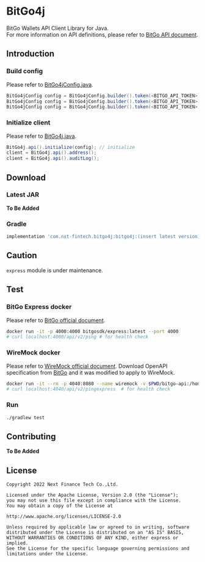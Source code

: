 # BitGo4j
BitGo Wallets API Client Library for Java.  
For more information on API definitions, please refer to [BitGo API document](https://api.bitgo.com/docs/).

## Introduction

### Build config

Please refer to [BitGo4jConfig.java](src/main/java/bitgo4j/BitGo4jConfig.java).

```java
BitGo4jConfig config = BitGo4jConfig.builder().token(<BITGO_API_TOKEN>).build(); // For WireMock 
BitGo4jConfig config = BitGo4jConfig.builder().token(<BITGO_API_TOKEN>).useTest().build(); // For BitGo Test API
BitGo4jConfig config = BitGo4jConfig.builder().token(<BITGO_API_TOKEN>).useProd().build(); // For BitGo Prod API
```

### Initialize client

Please refer to [BitGo4j.java](src/main/java/bitgo4j/BitGo4j.java).

```java
BitGo4j.api().initialize(config); // initialize
client = BitGo4j.api().address();
client = BitGo4j.api().auditLog();
```

## Download

### Latest JAR

**To Be Added**

### Gradle

```groovy
implementation 'com.nxt-fintech.bitgo4j:bitgo4j:(insert latest version)'
```

## Caution
`express` module is under maintenance.

## Test

### BitGo Express docker

Please refer to [BitGo official document](https://github.com/BitGo/BitGoJS/blob/master/modules/express/README.md).

```bash
docker run -it -p 4000:4000 bitgosdk/express:latest --port 4000 
# curl localhost:4000/api/v2/ping # for health check
```

### WireMock docker

Please refer to [WireMock official document](https://wiremock.org/studio/docs/getting-started/docker/).
Download OpenAPI specification from [BitGo](blob:https://api.bitgo.com/1ca850bc-7812-4fb3-b385-b643c9b5b40b) and it was modified to apply to WireMock.

```bash
docker run -it --rm -p 4040:8080 --name wiremock -v $PWD/bitgo-api:/home/wiremock wiremock/wiremock:2.34.0 --verbose      
# curl localhost:4040/api/v2/pingexpress  # for health check
```

### Run

```bash
./gradlew test
```

## Contributing

**To Be Added**

## License

```text
Copyright 2022 Next Finance Tech Co.,Ltd.

Licensed under the Apache License, Version 2.0 (the "License");
you may not use this file except in compliance with the License.
You may obtain a copy of the License at

http://www.apache.org/licenses/LICENSE-2.0

Unless required by applicable law or agreed to in writing, software
distributed under the License is distributed on an "AS IS" BASIS,
WITHOUT WARRANTIES OR CONDITIONS OF ANY KIND, either express or implied.
See the License for the specific language governing permissions and
limitations under the License.
```